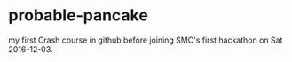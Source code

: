 # probable-pancake
my first
Crash course in github before joining SMC's first hackathon on Sat 2016-12-03.
